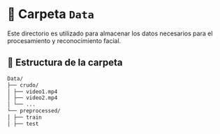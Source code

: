 # 📂 Carpeta `Data`

Este directorio es utilizado para almacenar los datos necesarios para el procesamiento y reconocimiento facial.

## 📁 Estructura de la carpeta

```bash
Data/
├── crudo/
│ ├── video1.mp4
│ ├── video2.mp4
│ └── ...
└── preprocessed/
│ ├── train
│ ├── test
```